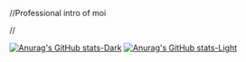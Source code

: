 //Professional intro of moi


//

[![Anurag's GitHub stats-Dark](https://github-readme-stats.vercel.app/api?username=B-Rabbit7&show_icons=true&theme=dracula#gh-dark-mode-only)](https://github.com/anuraghazra/github-readme-stats#gh-dark-mode-only)
[![Anurag's GitHub stats-Light](https://github-readme-stats.vercel.app/api?username=B-Rabbit7&show_icons=true&theme=cobalt#gh-light-mode-only)](https://github.com/anuraghazra/github-readme-stats#gh-light-mode-only)
